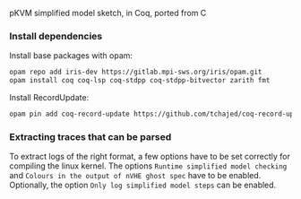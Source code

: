 pKVM simplified model sketch, in Coq, ported from C

### Install dependencies
Install base packages with opam:
```bash
opam repo add iris-dev https://gitlab.mpi-sws.org/iris/opam.git
opam install coq coq-lsp coq-stdpp coq-stdpp-bitvector zarith fmt
```

Install RecordUpdate:
```bash
opam pin add coq-record-update https://github.com/tchajed/coq-record-update.git
```

### Extracting traces that can be parsed

To extract logs of the right format, a few options have to be set correctly for compiling the linux kernel.  The options `Runtime simplified model checking` and `Colours in the output of nVHE ghost spec` have to be enabled. Optionally, the option `Only log simplified model steps` can be enabled.
